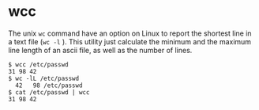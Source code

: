 # wcc

The unix `wc` command have an option on Linux to report the shortest line in a text file (`wc -l` ).
This utility just calculate the minimum and the maximum line length of an ascii file, as well
as the number of lines.

```command
$ wcc /etc/passwd
31 98 42
$ wc -lL /etc/passwd
  42   98 /etc/passwd
$ cat /etc/passwd | wcc
31 98 42
```
